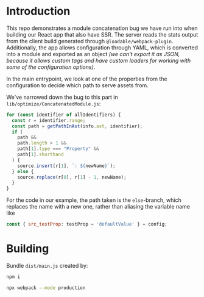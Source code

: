 # Introduction

This repo demonstrates a module concatenation bug we have run into when building our React app that
also have SSR. The server reads the stats output from the client build generated through
`@loadable/webpack-plugin`. Additionally, the app allows configuration through YAML, which is
converted into a module and exported as an object _(we can't export it as JSON, because it allows
custom tags and have custom loaders for working with some of the configuration options)_.

In the main entrypoint, we look at one of the properties from the configuration to decide which path
to serve assets from.

We've narrowed down the bug to this part in `lib/optimize/ConcatenatedModule.js`:

```js
for (const identifier of allIdentifiers) {
  const r = identifier.range;
  const path = getPathInAst(info.ast, identifier);
  if (
    path &&
    path.length > 1 &&
    path[1].type === "Property" &&
    path[1].shorthand
  ) {
    source.insert(r[1], `: ${newName}`);
  } else {
    source.replace(r[0], r[1] - 1, newName);
  }
}
```

For the code in our example, the path taken is the `else`-branch, which replaces the name with a new
one, rather than aliasing the variable name like

```js
const { src_testProp: testProp = 'defaultValue' } = config;
```

# Building

Bundle `dist/main.js` created by:

```sh
npm i

npx webpack --mode production
```

